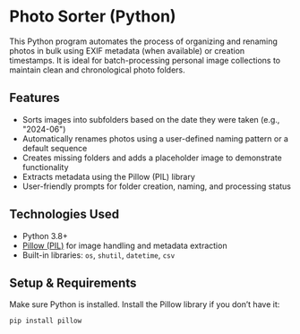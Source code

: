 # Photo Sorter (Python)

This Python program automates the process of organizing and renaming photos in bulk using EXIF metadata (when available) or creation timestamps. It is ideal for batch-processing personal image collections to maintain clean and chronological photo folders.

## Features

- Sorts images into subfolders based on the date they were taken (e.g., "2024-06")
- Automatically renames photos using a user-defined naming pattern or a default sequence
- Creates missing folders and adds a placeholder image to demonstrate functionality
- Extracts metadata using the Pillow (PIL) library
- User-friendly prompts for folder creation, naming, and processing status

## Technologies Used

- Python 3.8+
- [Pillow (PIL)](https://pypi.org/project/Pillow/) for image handling and metadata extraction
- Built-in libraries: `os`, `shutil`, `datetime`, `csv`

## Setup & Requirements

Make sure Python is installed. Install the Pillow library if you don’t have it:

```bash
pip install pillow
